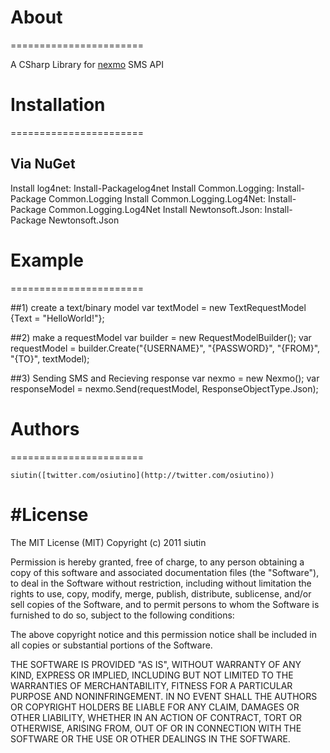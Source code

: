 # About
=======================

A CSharp Library for [nexmo](http://nexmo.com/) SMS API

# Installation
=======================

## Via NuGet

Install log4net:
	Install-Packagelog4net
Install Common.Logging:
	Install-Package Common.Logging
Install Common.Logging.Log4Net:
	Install-Package Common.Logging.Log4Net
Install Newtonsoft.Json:
	Install-Package Newtonsoft.Json

# Example
=======================

##1) create a text/binary model
	var textModel = new TextRequestModel {Text = "HelloWorld!"};

##2) make a requestModel 
	var builder = new RequestModelBuilder();
	var requestModel = builder.Create("{USERNAME}", "{PASSWORD}", "{FROM}", "{TO}", textModel);

##3)  Sending SMS and Recieving response
	var nexmo = new Nexmo();
	var responseModel = nexmo.Send(requestModel, ResponseObjectType.Json);

# Authors
=======================

	siutin([twitter.com/osiutino](http://twitter.com/osiutino))	

#License
=======================

The MIT License (MIT)
Copyright (c) 2011 siutin

Permission is hereby granted, free of charge, to any person obtaining a copy of this software and associated documentation files (the "Software"), to deal in the Software without restriction, including without limitation the rights to use, copy, modify, merge, publish, distribute, sublicense, and/or sell copies of the Software, and to permit persons to whom the Software is furnished to do so, subject to the following conditions:

The above copyright notice and this permission notice shall be included in all copies or substantial portions of the Software.

THE SOFTWARE IS PROVIDED "AS IS", WITHOUT WARRANTY OF ANY KIND, EXPRESS OR IMPLIED, INCLUDING BUT NOT LIMITED TO THE WARRANTIES OF MERCHANTABILITY, FITNESS FOR A PARTICULAR PURPOSE AND NONINFRINGEMENT. IN NO EVENT SHALL THE AUTHORS OR COPYRIGHT HOLDERS BE LIABLE FOR ANY CLAIM, DAMAGES OR OTHER LIABILITY, WHETHER IN AN ACTION OF CONTRACT, TORT OR OTHERWISE, ARISING FROM, OUT OF OR IN CONNECTION WITH THE SOFTWARE OR THE USE OR OTHER DEALINGS IN THE SOFTWARE.	